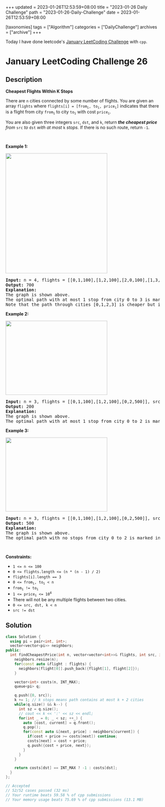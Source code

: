 +++
updated = 2023-01-26T12:53:59+08:00
title = "2023-01-26 Daily Challenge"
path = "2023-01-26-Daily-Challenge"
date = 2023-01-26T12:53:59+08:00

[taxonomies]
tags = ["Algorithm"]
categories = ["DailyChallenge"]
archives = ["archive"]
+++

Today I have done leetcode's [January LeetCoding Challenge](https://leetcode.com/problems/cheapest-flights-within-k-stops/) with `cpp`.

<!-- more -->

# January LeetCoding Challenge 26

## Description

**Cheapest Flights Within K Stops**

<p>There are <code>n</code> cities connected by some number of flights. You are given an array <code>flights</code> where <code>flights[i] = [from<sub>i</sub>, to<sub>i</sub>, price<sub>i</sub>]</code> indicates that there is a flight from city <code>from<sub>i</sub></code> to city <code>to<sub>i</sub></code> with cost <code>price<sub>i</sub></code>.</p>

<p>You are also given three integers <code>src</code>, <code>dst</code>, and <code>k</code>, return <em><strong>the cheapest price</strong> from </em><code>src</code><em> to </em><code>dst</code><em> with at most </em><code>k</code><em> stops. </em>If there is no such route, return<em> </em><code>-1</code>.</p>

<p>&nbsp;</p>
<p><strong class="example">Example 1:</strong></p>
<img alt="" src="https://assets.leetcode.com/uploads/2022/03/18/cheapest-flights-within-k-stops-3drawio.png" style="width: 332px; height: 392px;" />
<pre>
<strong>Input:</strong> n = 4, flights = [[0,1,100],[1,2,100],[2,0,100],[1,3,600],[2,3,200]], src = 0, dst = 3, k = 1
<strong>Output:</strong> 700
<strong>Explanation:</strong>
The graph is shown above.
The optimal path with at most 1 stop from city 0 to 3 is marked in red and has cost 100 + 600 = 700.
Note that the path through cities [0,1,2,3] is cheaper but is invalid because it uses 2 stops.
</pre>

<p><strong class="example">Example 2:</strong></p>
<img alt="" src="https://assets.leetcode.com/uploads/2022/03/18/cheapest-flights-within-k-stops-1drawio.png" style="width: 332px; height: 242px;" />
<pre>
<strong>Input:</strong> n = 3, flights = [[0,1,100],[1,2,100],[0,2,500]], src = 0, dst = 2, k = 1
<strong>Output:</strong> 200
<strong>Explanation:</strong>
The graph is shown above.
The optimal path with at most 1 stop from city 0 to 2 is marked in red and has cost 100 + 100 = 200.
</pre>

<p><strong class="example">Example 3:</strong></p>
<img alt="" src="https://assets.leetcode.com/uploads/2022/03/18/cheapest-flights-within-k-stops-2drawio.png" style="width: 332px; height: 242px;" />
<pre>
<strong>Input:</strong> n = 3, flights = [[0,1,100],[1,2,100],[0,2,500]], src = 0, dst = 2, k = 0
<strong>Output:</strong> 500
<strong>Explanation:</strong>
The graph is shown above.
The optimal path with no stops from city 0 to 2 is marked in red and has cost 500.
</pre>

<p>&nbsp;</p>
<p><strong>Constraints:</strong></p>

<ul>
	<li><code>1 &lt;= n &lt;= 100</code></li>
	<li><code>0 &lt;= flights.length &lt;= (n * (n - 1) / 2)</code></li>
	<li><code>flights[i].length == 3</code></li>
	<li><code>0 &lt;= from<sub>i</sub>, to<sub>i</sub> &lt; n</code></li>
	<li><code>from<sub>i</sub> != to<sub>i</sub></code></li>
	<li><code>1 &lt;= price<sub>i</sub> &lt;= 10<sup>4</sup></code></li>
	<li>There will not be any multiple flights between two cities.</li>
	<li><code>0 &lt;= src, dst, k &lt; n</code></li>
	<li><code>src != dst</code></li>
</ul>


## Solution

``` cpp
class Solution {
  using pi = pair<int, int>;
  vector<vector<pi>> neighbors;
public:
  int findCheapestPrice(int n, vector<vector<int>>& flights, int src, int dst, int k) {
    neighbors.resize(n);
    for(const auto &flight : flights) {
      neighbors[flight[0]].push_back({flight[1], flight[2]});
    }

    vector<int> costs(n, INT_MAX);
    queue<pi> q;

    q.push({0, src});
    k += 1; // k stops means path contains at most k + 2 cities
    while(q.size() && k--) {
      int sz = q.size();
      // cout << k << ':' << sz << endl;
      for(int _ = 0; _ < sz; ++_) {
        auto [cost, current] = q.front();
        q.pop();
        for(const auto &[next, price] : neighbors[current]) {
          if(cost + price >= costs[next]) continue;
          costs[next] = cost + price;
          q.push({cost + price, next});
        }
      }
    }

    return costs[dst] == INT_MAX ? -1 : costs[dst];
  }
};

// Accepted
// 52/52 cases passed (32 ms)
// Your runtime beats 59.58 % of cpp submissions
// Your memory usage beats 75.69 % of cpp submissions (13.1 MB)
```

